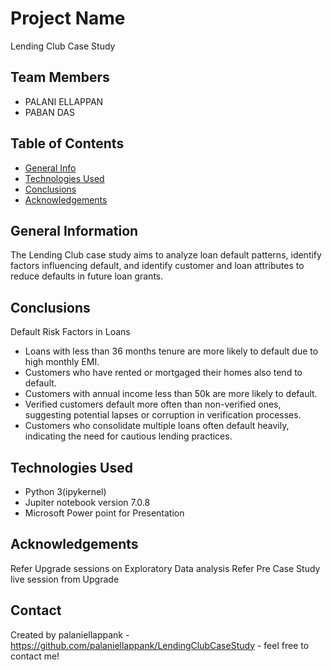 # Project Name
Lending Club Case Study

## Team Members
* PALANI ELLAPPAN
* PABAN DAS

## Table of Contents
* [General Info](#general-information)
* [Technologies Used](#technologies-used)
* [Conclusions](#conclusions)
* [Acknowledgements](#acknowledgements)

## General Information
The Lending Club case study aims to analyze loan default patterns, identify factors influencing default, and identify customer and loan attributes to reduce defaults in future loan grants.

## Conclusions
Default Risk Factors in Loans

* Loans with less than 36 months tenure are more likely to default due to high monthly EMI.
* Customers who have rented or mortgaged their homes also tend to default.
* Customers with annual income less than 50k are more likely to default.
* Verified customers default more often than non-verified ones, suggesting potential lapses or corruption in verification processes.
* Customers who consolidate multiple loans often default heavily, indicating the need for cautious lending practices.

## Technologies Used
* Python 3(ipykernel)
* Jupiter notebook version 7.0.8
* Microsoft Power point for Presentation

## Acknowledgements
Refer Upgrade sessions on Exploratory Data analysis
Refer Pre Case Study live session from Upgrade

## Contact
Created by palaniellappank - https://github.com/palaniellappank/LendingClubCaseStudy - feel free to contact me!
